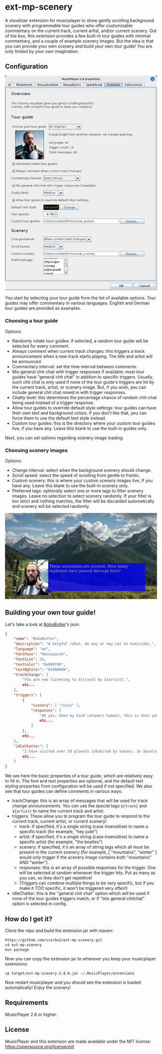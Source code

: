 # ext-mp-scenery

A visualizer extension for musicplayer to show gently scrolling background scenery with programmable tour guides who offer
customizable commentary on the current track, current artist, and/or current scenery. Out of the box, this extension
provides a few built-in tour guides with minimal commentary, and a couple of example scenery images. But the idea
is that you can provide your own scenery and build your own tour guide! You are only limited by your own imagination.

## Configuration

![Config screenshot](screenshot-config.jpg "Config")

You start by selecting your tour guide from the list of available options. Tour guides may offer commentary in
various languages. English and German tour guides are provided as examples.

### Choosing a tour guide

Options:

- Randomly rotate tour guides: if selected, a random tour guide will be selected for every comment.
- Always comment when current track changes: this triggers a track announcement when a new track starts playing. The title and artist will be announced.
- Commentary interval: set the time interval between comments.
- Mix general chit-chat with trigger responses if available: most tour guides have "general chit chat" in addition to specific triggers. Usually, such chit chat is only used if none of the tour guide's triggers are hit by the current track, artist, or scenery image. But, if you wish, you can include general chit chat mixed in with trigger responses.
- Chatty level: this determines the percentage chance of random chit-chat being used instead of a trigger response.
- Allow tour guides to override default style settings: tour guides can have their own text and background colors. If you don't like that, you can force them to use the default text style instead.
- Custom tour guides: this is the directory where your custom tour guides live, if you have any. Leave this blank to use the built-in guides only.

Next, you can set options regarding scenery image loading. 

### Choosing scenery images

Options:

- Change interval: select when the background scenery should change.
- Scroll speed: select the speed of scrolling from gentle to frantic.
- Custom scenery: this is where your custom scenery images live, if you have any. Leave this blank to use the built-in scenery only.
- Preferred tags: optionally select one or more tags to filter scenery images. Leave no selection to select scenery randomly. If your filter is too strict and nothing matches, the filter will be discarded automatically and scenery will be selected randomly.

![Screenshot example](screenshot-example.jpg "Example")

## Building your own tour guide!

Let's take a look at [RoboButler](https://github.com/scorbo2/ext-mp-scenery/blob/master/src/main/resources/ca/corbett/musicplayer/extensions/scenery/sample_companions/RoboButler.json)'s json:

```json
{
    "name": "RoboButler",
    "description": "A helpful robot. He may or may not be homicidal.",
    "language": "en",
    "fontFace": "Monospaced",
    "fontSize": 36,
    "textColor": "0x00FF00",
    "textBgColor": "0x000000",
    "trackChange": [
        "You are now listening to ${track} by ${artist}.",
        etc...
    ],
    "triggers": [
        {
            "scenery": [ "ruins" ],
            "responses": [
                "Ah yes, when my kind conquers humans, this is what your world shall look like. Ruins.",
                etc...
            ]
        },
        etc...
    ],
    "idleChatter": [
        "I have visited over 50 planets inhabited by humans. In absolutely none of them have those humans accomplished anything of note. Robotic life is clearly superior.",
        etc...
    ]
}
```

We see here the basic properties of a tour guide, which are relatively easy to fill in. The font and text properties are optional, and the default
text styling properties from configuration will be used if not specified. We also see that tour guides can define comments in various ways:

- trackChange: this is an array of messages that will be used for track change announcements. You can use the special tags `${track}` and `${artist}` to name the current track and artist.
- triggers: These allow you to program the tour guide to respond to the current track, current artist, or current scenery!
  - track: if specified, it's a single string (case insensitive) to name a specific track (for example, "hey jude")
  - artist: if specified, it's a single string (case insensitive) to name a specific artist (for example, "the beatles")
  - scenery: if specified, it's an array of string tags which all must be present in the current scenery (for example, [ "mountains", "winter" ] would only trigger if the scenery image contains both "mountains" AND "winter").
  - responses: this is an array of possible responses for the trigger. One will be selected at random whenever the trigger hits. Put as many as you can, so they don't get repetitive!
  - (Triggers can combine multiple things to be very specific, but if you make it TOO specific, it won't be triggered very often!)
- idleChatter: this is the "general chit chat" option which will be used if none of the tour guides triggers match, or if "mix general chitchat" option is selected in config.

## How do I get it?

Clone the repo and build the extension jar with maven:

```shell
https://github.com/scorbo2/ext-mp-scenery.git
cd ext-mp-scenery
mvn package
```

Now you can copy the extension jar to wherever you keep your musicplayer extensions:

```shell
cp target/ext-mp-scenery-2.8.0.jar ~/.MusicPlayer/extensions
```

Now restart musicplayer and you should see the extension is loaded automatically! Enjoy the scenery!

## Requirements

MusicPlayer 2.8 or higher.

## License

MusicPlayer and this extension are made available under the MIT license: https://opensource.org/license/mit
